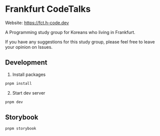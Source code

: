 # Frankfurt CodeTalks

Website: https://fct.h-code.dev

A Programming study group for Koreans who living in Frankfurt.

If you have any suggestions for this study group, please feel free to leave your opinion on Issues.

## Development

1. Install packages

  ``` bash
  pnpm install
  ```

2. Start dev server

  ```bash
  pnpm dev
  ```

## Storybook

  ```bash
  pnpm storybook
  ```
